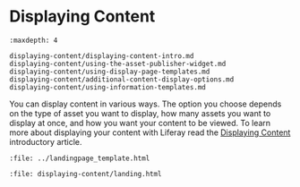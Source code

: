 # Displaying Content

```{toctree}
:maxdepth: 4

displaying-content/displaying-content-intro.md
displaying-content/using-the-asset-publisher-widget.md
displaying-content/using-display-page-templates.md
displaying-content/additional-content-display-options.md
displaying-content/using-information-templates.md
```

You can display content in various ways. The option you choose depends on the type of asset you want to display, how many assets you want to display at once, and how you want your content to be viewed. To learn more about displaying your content with Liferay read the [Displaying Content](./displaying-content/displaying-content-intro.md) introductory article.

```{raw} html
:file: ../landingpage_template.html
```

```{raw} html
:file: displaying-content/landing.html
```
